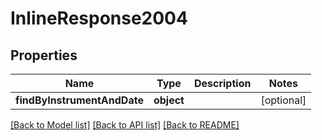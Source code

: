 # InlineResponse2004

## Properties
Name | Type | Description | Notes
------------ | ------------- | ------------- | -------------
**findByInstrumentAndDate** | **object** |  | [optional] 

[[Back to Model list]](../README.md#documentation-for-models) [[Back to API list]](../README.md#documentation-for-api-endpoints) [[Back to README]](../README.md)


